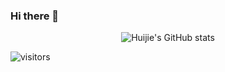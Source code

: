 ### Hi there 👋

<p align="center">
  <img src="https://github-readme-stats.vercel.app/api?username=huijiewei&show_icons=true" alt="Huijie's GitHub stats"></img>
</p>


![visitors](https://visitor-badge.laobi.icu/badge?page_id=huijiewei.huijiewei)
